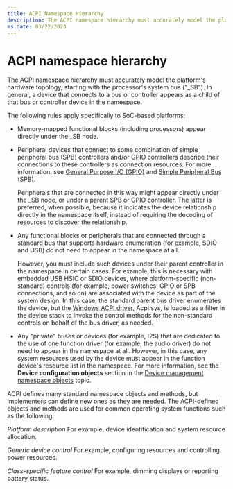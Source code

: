 ```yaml
---
title: ACPI Namespace Hierarchy
description: The ACPI namespace hierarchy must accurately model the platform's hardware topology, starting with the processor's system bus.
ms.date: 03/22/2023
---
```


# ACPI namespace hierarchy

The ACPI namespace hierarchy must accurately model the platform's hardware topology, starting with the processor's system bus ("_SB"). In general, a device that connects to a bus or controller appears as a child of that bus or controller device in the namespace.

The following rules apply specifically to SoC-based platforms:

- Memory-mapped functional blocks (including processors) appear directly under the _SB node.

- Peripheral devices that connect to some combination of simple peripheral bus (SPB) controllers and/or GPIO controllers describe their connections to these controllers as connection resources. For more information, see [General Purpose I/O (GPIO)](general-purpose-i-o--gpio-.md) and [Simple Peripheral Bus (SPB)](simple-peripheral-bus--spb-.md).

    Peripherals that are connected in this way might appear directly under the _SB node, or under a parent SPB or GPIO controller. The latter is preferred, when possible, because it indicates the device relationship directly in the namespace itself, instead of requiring the decoding of resources to discover the relationship.

- Any functional blocks or peripherals that are connected through a standard bus that supports hardware enumeration (for example, SDIO and USB) do not need to appear in the namespace at all.

    However, you must include such devices under their parent controller in the namespace in certain cases. For example, this is necessary with embedded USB HSIC or SDIO devices, where platform-specific (non-standard) controls (for example, power switches, GPIO or SPB connections, and so on) are associated with the device as part of the system design. In this case, the standard parent bus driver enumerates the device, but the [Windows ACPI driver](../kernel/acpi-driver.md), Acpi.sys, is loaded as a filter in the device stack to invoke the control methods for the non-standard controls on behalf of the bus driver, as needed.

- Any "private" buses or devices (for example, I2S) that are dedicated to the use of one function driver (for example, the audio driver) do not need to appear in the namespace at all. However, in this case, any system resources used by the device must appear in the function device's resource list in the namespace. For more information, see the **Device configuration objects** section in the [Device management namespace objects](device-management-namespace-objects.md) topic.

ACPI defines many standard namespace objects and methods, but implementers can define new ones as they are needed. The ACPI-defined objects and methods are used for common operating system functions such as the following:

*Platform description*
For example, device identification and system resource allocation.

*Generic device control*
For example, configuring resources and controlling power resources.

*Class-specific feature control*
For example, dimming displays or reporting battery status.
